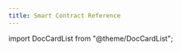```yaml
---
title: Smart Contract Reference
---
```


import DocCardList from "@theme/DocCardList";

<DocCardList />
